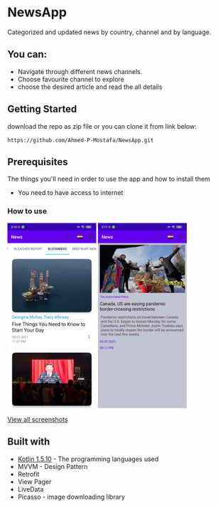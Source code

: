 # NewsApp

Categorized and updated news by country, channel and by language.



## You can:

* Navigate through different news channels.
* Choose favourite channel to explore
* choose the desired article and read the all details 


## Getting Started

download the repo as zip file or you can clone it from link below:

```
https://github.com/Ahmed-P-Mostafa/NewsApp.git
```

## Prerequisites

The things you'll need in order to use the app and how to install them

* You need to have access to internet


### How to use


<img src="docs/home.jpg" width="200"> <img src="docs/details.jpg" width="200">

[View all screenshots](docs/all-screenshots.md)


## Built with

* [Kotlin 1.5.10](https://kotlinlang.org/) - The programming languages used
* MVVM - Design Pattern
* Retrofit
* View Pager
* LiveData
* Picasso - image downloading library
